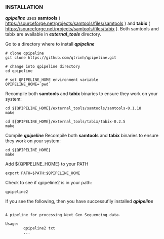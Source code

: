 ### INSTALLATION
**_qpipeline_** uses **samtools** ( https://sourceforge.net/projects/samtools/files/samtools ) and **tabix** ( https://sourceforge.net/projects/samtools/files/tabix ).  Both samtools and tabix are available in **_external_tools_** directory.

Go to a directory where to install **_qpipeline_**
```
# clone qpipeline 
git clone https://github.com/qtrinh/qpipeline.git

# change into qpipeline directory 
cd qpipeline

# set QPIPELINE_HOME environment variable
QPIPELINE_HOME=`pwd`
```
Recompile both **samtools** and **tabix** binaries to ensure they work on your system:
```
cd ${QPIPELINE_HOME}/external_tools/samtools/samtools-0.1.18
make

cd ${QPIPELINE_HOME}/external_tools/tabix/tabix-0.2.5
make
```
Compile **_qpipeline_**
Recompile both **samtools** and **tabix** binaries to ensure they work on your system:
```
cd ${QPIPELINE_HOME}
make
```
Add ${QPIPELINE_HOME} to your PATH
```
export PATH=$PATH:$QPIPELINE_HOME
```
Check to see if qpipeline2 is in your path:
```
qpipeline2
```
If you see the following, then you have successuflly installed **_qpipeline_**
```

A pipeline for processing Next Gen Sequencing data. 

Usage:
        qpipeline2 txt
        ...
```
